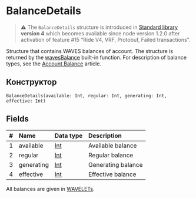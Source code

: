 # BalanceDetails

> :warning: The `BalanceDetails` structure is introduced in [Standard library](/en/ride/script/standard-library) **version 4** which becomes available since node version 1.2.0 after activation of feature #15 “Ride V4, VRF, Protobuf, Failed transactions”.

Structure that contains WAVES balances of account. The structure is returned by the [wavesBalance](/en/ride/functions/built-in-functions/account-data-storage-functions#waves-balance) built-in function. For description of balance types, see the [Account Balance](/en/blockchain/account/account-balance) article.

## Конструктор

``` ride
BalanceDetails(available: Int, regular: Int, generating: Int, effective: Int)
```

## Fields

|   #   | Name | Data type | Description |
| :--- | :--- | :--- | :--- |
| 1 | available | [Int](/en/ride/data-types/int) | Available balance |
| 2 | regular | [Int](/en/ride/data-types/int) | Regular balance |
| 3 | generating | [Int](/en/ride/data-types/int) | Generating balance |
| 4 | effective | [Int](/en/ride/data-types/int) | Effective balance |

All balances are given in [WAVELETs](/en/blockchain/token/wavelet).
